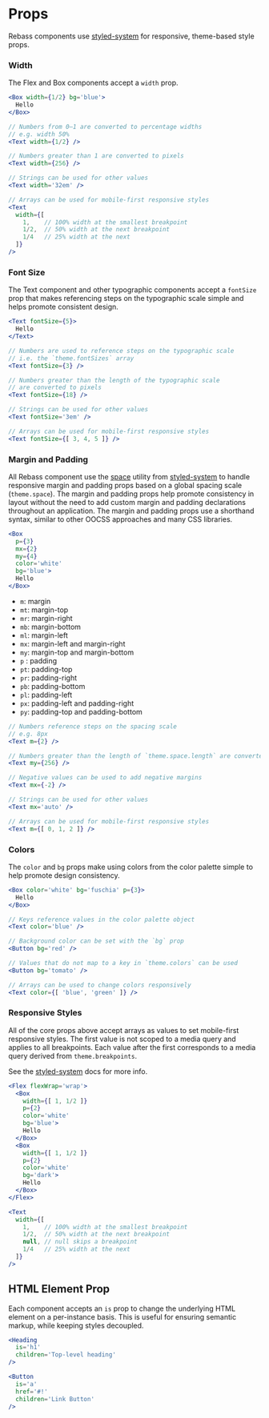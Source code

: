 
# Props

Rebass components use [styled-system](https://github.com/jxnblk/styled-system) for responsive, theme-based style props.

### Width

The Flex and Box components accept a `width` prop.

```.jsx
<Box width={1/2} bg='blue'>
  Hello
</Box>
```

```jsx
// Numbers from 0–1 are converted to percentage widths
// e.g. width 50%
<Text width={1/2} />

// Numbers greater than 1 are converted to pixels
<Text width={256} />

// Strings can be used for other values
<Text width='32em' />

// Arrays can be used for mobile-first responsive styles
<Text
  width={[
    1,    // 100% width at the smallest breakpoint
    1/2,  // 50% width at the next breakpoint
    1/4   // 25% width at the next
  ]}
/>
```

### Font Size

The Text component and other typographic components accept a `fontSize` prop
that makes referencing steps on the typographic scale simple and helps promote consistent design.

```.jsx
<Text fontSize={5}>
  Hello
</Text>
```

```jsx
// Numbers are used to reference steps on the typographic scale
// i.e. the `theme.fontSizes` array
<Text fontSize={3} />

// Numbers greater than the length of the typographic scale
// are converted to pixels
<Text fontSize={18} />

// Strings can be used for other values
<Text fontSize='3em' />

// Arrays can be used for mobile-first responsive styles
<Text fontSize={[ 3, 4, 5 ]} />
```

### Margin and Padding

All Rebass component use the [space](https://github.com/jxnblk/styled-system#space-responsive) utility from [styled-system](https://github.com/jxnblk/styled-system) to handle responsive margin and padding props based on a global spacing scale (`theme.space`).
The margin and padding props help promote consistency in layout
without the need to add custom margin and padding declarations throughout an application.
The margin and padding props use a shorthand syntax, similar to other OOCSS approaches and many CSS libraries.

```.jsx
<Box
  p={3}
  mx={2}
  my={4}
  color='white'
  bg='blue'>
  Hello
</Box>
```

- `m`: margin
- `mt`: margin-top
- `mr`: margin-right
- `mb`: margin-bottom
- `ml`: margin-left
- `mx`: margin-left and margin-right
- `my`: margin-top and margin-bottom
- `p` : padding
- `pt`: padding-top
- `pr`: padding-right
- `pb`: padding-bottom
- `pl`: padding-left
- `px`: padding-left and padding-right
- `py`: padding-top and padding-bottom

```jsx
// Numbers reference steps on the spacing scale
// e.g. 8px
<Text m={2} />

// Numbers greater than the length of `theme.space.length` are converted to pixels
<Text my={256} />

// Negative values can be used to add negative margins
<Text mx={-2} />

// Strings can be used for other values
<Text mx='auto' />

// Arrays can be used for mobile-first responsive styles
<Text m={[ 0, 1, 2 ]} />
```

### Colors

The `color` and `bg` props make using colors from the color palette simple to help promote design consistency.

```.jsx
<Box color='white' bg='fuschia' p={3}>
  Hello
</Box>
```

```jsx
// Keys reference values in the color palette object
<Text color='blue' />

// Background color can be set with the `bg` prop
<Button bg='red' />

// Values that do not map to a key in `theme.colors` can be used
<Button bg='tomato' />

// Arrays can be used to change colors responsively
<Text color={[ 'blue', 'green' ]} />
```

### Responsive Styles

All of the core props above accept arrays as values to set mobile-first responsive styles.
The first value is not scoped to a media query and applies to all breakpoints.
Each value after the first corresponds to a media query derived from `theme.breakpoints`.

See the [styled-system](https://github.com/jxnblk/styled-system#responsive-styles) docs for more info.

```.jsx
<Flex flexWrap='wrap'>
  <Box
    width={[ 1, 1/2 ]}
    p={2}
    color='white'
    bg='blue'>
    Hello
  </Box>
  <Box
    width={[ 1, 1/2 ]}
    p={2}
    color='white'
    bg='dark'>
    Hello
  </Box>
</Flex>
```

```jsx
<Text
  width={[
    1,    // 100% width at the smallest breakpoint
    1/2,  // 50% width at the next breakpoint
    null, // null skips a breakpoint
    1/4   // 25% width at the next
  ]}
/>
```

## HTML Element Prop

Each component accepts an `is` prop to change the underlying HTML element on a per-instance basis.
This is useful for ensuring semantic markup, while keeping styles decoupled.

```.jsx
<Heading
  is='h1'
  children='Top-level heading'
/>
```

```.jsx
<Button
  is='a'
  href='#!'
  children='Link Button'
/>
```


